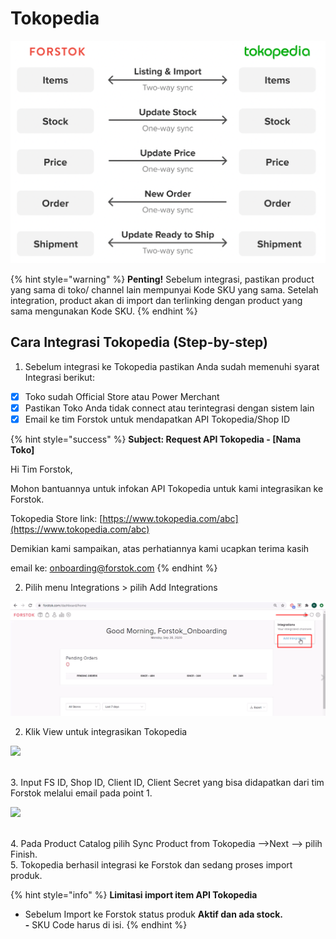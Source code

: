 # Tokopedia

![](../../.gitbook/assets/screen-shot-2021-05-31-at-1.22.51-pm.png)

{% hint style="warning" %}
**Penting!**  Sebelum integrasi, pastikan product yang sama di toko/ channel lain mempunyai Kode SKU yang sama. Setelah integration, product akan di import dan terlinking dengan product yang sama mengunakan Kode SKU.
{% endhint %}

## Cara Integrasi Tokopedia \(Step-by-step\)

1. Sebelum integrasi ke Tokopedia pastikan Anda sudah memenuhi syarat Integrasi berikut:

* [x] Toko sudah Official Store atau Power Merchant
* [x] Pastikan Toko Anda tidak connect atau terintegrasi dengan sistem lain
* [x] Email ke tim Forstok untuk mendapatkan API Tokopedia/Shop ID

{% hint style="success" %}
**Subject: Request API Tokopedia - \[Nama Toko\]** 

Hi Tim Forstok,

Mohon bantuannya untuk infokan API Tokopedia untuk kami integrasikan ke Forstok.  
  
Tokopedia Store link: [https://www.tokopedia.com/abc](https://www.tokopedia.com/abc)  
  
Demikian kami sampaikan, atas perhatiannya kami ucapkan terima kasih

email ke: onboarding@forstok.com
{% endhint %}

2. Pilih menu Integrations &gt; pilih Add Integrations

![](../../.gitbook/assets/image%20%28142%29.png)

2. Klik View untuk integrasikan Tokopedia

![](https://s3.amazonaws.com/cdn.freshdesk.com/data/helpdesk/attachments/production/48083162452/original/CG5Grf3fkPpRiyMBb8fzuf56St4DzijkAw.png?1611574381)

[  
](https://s3.amazonaws.com/cdn.freshdesk.com/data/helpdesk/attachments/production/48062572994/original/VAz3XK3s1NDWKHiptEuteE-zA0yqniyYyw.png?1601813140)3. Input FS ID, Shop ID, Client ID, Client Secret yang bisa didapatkan dari tim Forstok melalui email pada point 1.

![](https://s3.amazonaws.com/cdn.freshdesk.com/data/helpdesk/attachments/production/48083162648/original/uAZKC0nGyhrEr62FIZcDbNO5Y--q-8T59Q.png?1611574439)

[  
](https://s3.amazonaws.com/cdn.freshdesk.com/data/helpdesk/attachments/production/48062573182/original/0SKkm5a4yXlLWiB54-yYVmjgbQ6Hja68Vw.png?1601813500)4. Pada Product Catalog pilih Sync Product from Tokopedia --&gt;Next --&gt; pilih Finish.  
5. Tokopedia berhasil integrasi ke Forstok dan sedang proses import produk.

{% hint style="info" %}
**Limitasi import item API Tokopedia**  
- Sebelum Import ke Forstok status produk **Aktif dan ada stock.  
-** SKU Code harus di isi.
{% endhint %}

